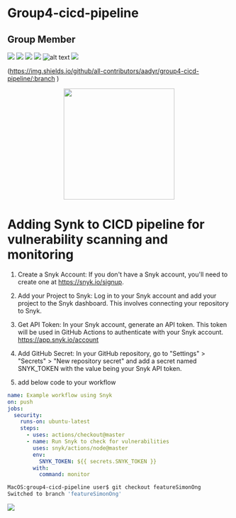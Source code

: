 # Group4-cicd-pipeline

## Group Member 



<img src="https://img.shields.io/badge/Amazon AWS-FF9900?style=for-the-badge&logo=amazonaws&logoColor=white" />   <img src="https://img.shields.io/badge/GitHub_Actions-2088FF?style=for-the-badge&logo=github-actions&logoColor=white" />  <img src="https://img.shields.io/badge/Visual_Studio_Code-0078D4?style=for-the-badge&logo=visual%20studio%20code&logoColor=white" />     <img src="https://img.shields.io/badge/Ubuntu-E95420?style=for-the-badge&logo=ubuntu&logoColor=white"/>   ![alt text](https://github.com/ioctlsg/group4-cicd-pipeline/blob/main/serverless.png?)
<img src="https://img.shields.io/badge/Snyk-4C4A73?style=for-the-badge&logo=snyk&logoColor=white"/>

(https://img.shields.io/github/all-contributors/aadyr/group4-cicd-pipeline/:branch
)

<p align="center">
  <img width="250" src="https://media.giphy.com/media/Dh5q0sShxgp13DwrvG/giphy.gif">
</p>


# Adding Synk to CICD pipeline for vulnerability scanning and monitoring

1) Create a Snyk Account:
If you don't have a Snyk account, you'll need to create one at https://snyk.io/signup.

2) Add your Project to Snyk:
Log in to your Snyk account and add your project to the Snyk dashboard. This involves connecting your repository to Snyk.

3) Get API Token:
In your Snyk account, generate an API token. This token will be used in GitHub Actions to authenticate with your Snyk account. https://app.snyk.io/account

4) Add GitHub Secret:
In your GitHub repository, go to "Settings" > "Secrets" > "New repository secret" and add a secret named SNYK_TOKEN with the value being your Snyk API token.

5) add below code to your workflow
```yml
name: Example workflow using Snyk
on: push
jobs:
  security:
    runs-on: ubuntu-latest
    steps:
      - uses: actions/checkout@master
      - name: Run Snyk to check for vulnerabilities
        uses: snyk/actions/node@master
        env:
          SNYK_TOKEN: ${{ secrets.SNYK_TOKEN }}
        with:
          command: monitor
```
```bash
MacOS:group4-cicd-pipeline user$ git checkout featureSimonOng
Switched to branch 'featureSimonOng'
```

 <img src="https://img.shields.io/badge/Ask%20me-anything-1abc9c.svg"/>








